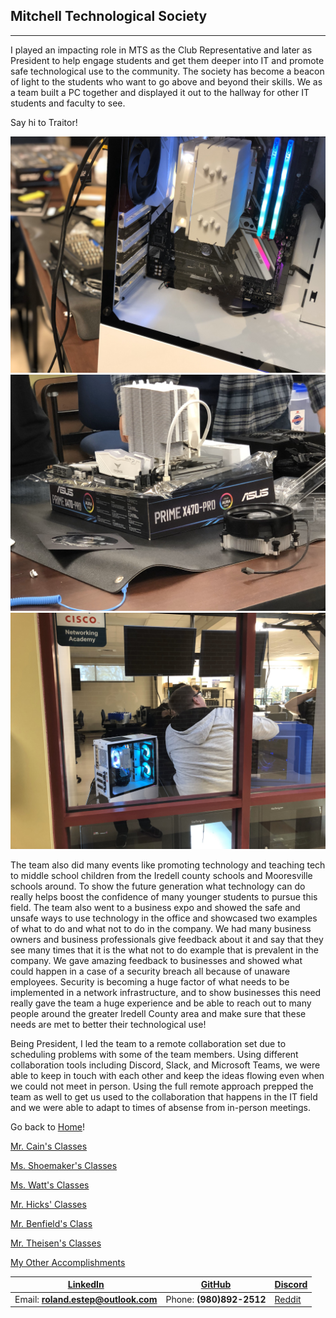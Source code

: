 ## Mitchell Technological Society
----------------------------------

I played an impacting role in MTS as the Club Representative and later as President to help engage students and get them deeper into IT and promote safe technological use to the community.  The society has become a beacon of light to the students who want to go above and beyond their skills.  We as a team built a PC together and displayed it out to the hallway for other IT students and faculty to see.

Say hi to Traitor!

![Traitor](traitor.jpg)
![Traitor Box Build](traitor_boxbuild.jpg)
![Traitor Setup](traitor_setup.jpg)

The team also did many events like promoting technology and teaching tech to middle school children from the Iredell county schools and Mooresville schools around.  To show the future generation what technology can do really helps boost the confidence of many younger students to pursue this field.  The team also went to a business expo and showed the safe and unsafe ways to use technology in the office and showcased two examples of what to do and what not to do in the company.  We had many business owners and business professionals give feedback about it and say that they see many times that it is the what not to do example that is prevalent in the company.  We gave amazing feedback to businesses and showed what could happen in a case of a security breach all because of unaware employees.  Security is becoming a huge factor of what needs to be implemented in a network infrastructure, and to show businesses this need really gave the team a huge experience and be able to reach out to many people around the greater Iredell County area and make sure that these needs are met to better their technological use!

Being President, I led the team to a remote collaboration set due to scheduling problems with some of the team members.  Using different collaboration tools including Discord, Slack, and Microsoft Teams, we were able to keep in touch with each other and keep the ideas flowing even when we could not meet in person.  Using the full remote approach prepped the team as well to get us used to the collaboration that happens in the IT field and we were able to adapt to times of absense from in-person meetings.

Go back to [Home](https://rcestep.github.io)!

[Mr. Cain's Classes](https://rcestep.github.io/mrcainclass/mrcainclass.html)

[Ms. Shoemaker's Classes](https://rcestep.github.io/msshoemakerclass/msshoemakerclass.html)

[Ms. Watt's Classes](https://rcestep.github.io/mswattclass/mswattclass.html)

[Mr. Hicks' Classes](https://rcestep.github.io/mrhicksclass/mrhicksclass.html)

[Mr. Benfield's Class](https://rcestep.github.io/mrbenfieldclass/mrbenfieldclass.html)

[Mr. Theisen's Classes](https://rcestep.github.io/mrtheisenclass/mrtheisenclass.html)

[My Other Accomplishments](https://rcestep.github.io/other/other.html)

[LinkedIn](https://linkedin.com/in/roland-c-estep) | [GitHub](https://github.com/rcestep) | [Discord](https://discordhub.com/profile/532348150019522580)
-------------------------------------------------- | ------------------------------------ | ------------------------------------------------------------
Email: **roland.estep@outlook.com**                | Phone: **(980)892-2512**             | [Reddit](https://reddit.com/user/rcmoonpie1)
